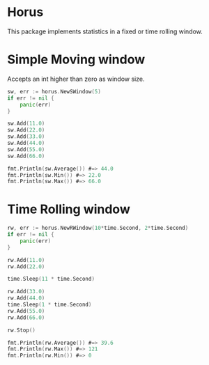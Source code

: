# Horus

This package implements statistics in a fixed or time rolling window.

# Simple Moving window

Accepts an int higher than zero as window size.

```go
sw, err := horus.NewSWindow(5)
if err != nil {
	panic(err)
}

sw.Add(11.0)
sw.Add(22.0)
sw.Add(33.0)
sw.Add(44.0)
sw.Add(55.0)
sw.Add(66.0)

fmt.Println(sw.Average()) #=> 44.0
fmt.Println(sw.Min()) #=> 22.0
fmt.Println(sw.Max()) #=> 66.0
```

# Time Rolling window

```go
rw, err := horus.NewRWindow(10*time.Second, 2*time.Second)
if err != nil {
	panic(err)
}

rw.Add(11.0)
rw.Add(22.0)

time.Sleep(11 * time.Second)

rw.Add(33.0)
rw.Add(44.0)
time.Sleep(1 * time.Second)
rw.Add(55.0)
rw.Add(66.0)

rw.Stop()

fmt.Println(rw.Average()) #=> 39.6
fmt.Println(rw.Max()) #=> 121
fmt.Println(rw.Min()) #=> 0
```